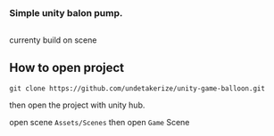 ##
### Simple unity balon pump.
##
currenty build on scene

## How to open project
```git clone https://github.com/undetakerize/unity-game-balloon.git```

then open the project with unity hub.

open scene 
```Assets/Scenes```
then open 
```Game``` Scene
